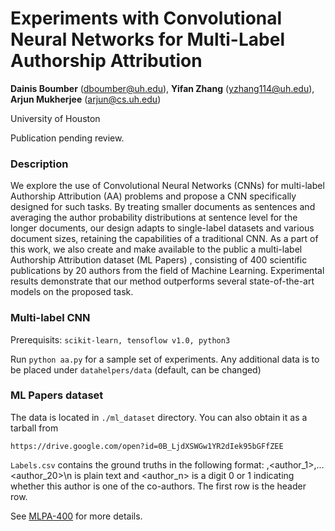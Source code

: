 # Experiments with Convolutional Neural Networks for Multi-Label Authorship Attribution 

**Dainis Boumber** (dboumber@uh.edu),
**Yifan Zhang** (yzhang114@uh.edu),
**Arjun Mukherjee** (arjun@cs.uh.edu)

University of Houston

Publication pending review.
 
### Description

We explore the use of Convolutional Neural Networks (CNNs) for multi-label Authorship Attribution (AA) problems and propose a CNN specifically designed for such tasks.  By treating smaller documents as sentences and averaging the author probability distributions at sentence level for the longer documents, our design adapts to single-label datasets and various document sizes, retaining the capabilities of a traditional CNN. As a part of this work, we also create and make available to the public a multi-label Authorship Attribution dataset (ML Papers) , consisting of 400 scientific publications by 20 authors from the field of Machine Learning. Experimental results demonstrate that our method outperforms several state-of-the-art models on the proposed task. 

### Multi-label CNN

Prerequisits: `scikit-learn, tensoflow v1.0, python3` 

Run `python aa.py` for a sample set of experiments. 
Any additional data is to be placed under `datahelpers/data` (default, can be changed)

### ML Papers dataset

The data is located in `./ml_dataset` directory. You can also obtain it as a tarball from

`https://drive.google.com/open?id=0B_LjdXSWGw1YR2dIek95bGFfZEE`

`Labels.csv` contains the ground truths in the following format: <filename>,<author_1>,<author2>...<author_20>\n
 <filename> is plain text and <author_n> is a digit 0 or 1 indicating whether this author is one of the co-authors. The first row is the header row.

See [MLPA-400](https://github.com/dainis-boumber/AA_CNN/wiki/MLPA-400-Dataset) for more details.




